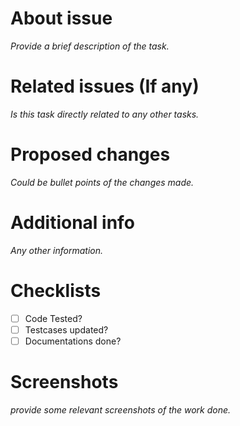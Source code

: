 # About issue
*Provide a brief description of the task.*

# Related issues (If any)
*Is this task directly related to any other tasks.*

# Proposed changes
*Could be bullet points of the changes made.*

# Additional info
*Any other information.*

# Checklists
- [ ] Code Tested?
- [ ] Testcases updated?
- [ ] Documentations done?

# Screenshots
*provide some relevant screenshots of the work done.*
